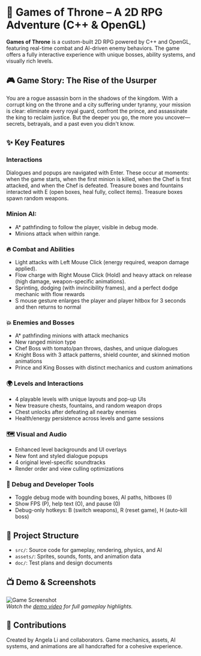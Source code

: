 # 🏰 Games of Throne – A 2D RPG Adventure (C++ & OpenGL)

**Games of Throne** is a custom-built 2D RPG powered by C++ and OpenGL, featuring real-time combat and AI-driven enemy behaviors. The game offers a fully interactive experience with unique bosses, ability systems, and visually rich levels.

## 🎮 Game Story: The Rise of the Usurper
 
You are a rogue assassin born in the shadows of the kingdom. With a corrupt king on the throne and a city suffering under tyranny, your mission is clear: eliminate every royal guard, confront the prince, and assassinate the king to reclaim justice. But the deeper you go, the more you uncover—secrets, betrayals, and a past even you didn't know.

## ✨ Key Features

### Interactions

Dialogues and popups are navigated with Enter. These occur at moments: when the game starts, when the first minion is killed, when the Chef is first attacked, and when the Chef is defeated.
Treasure boxes and fountains interacted with E (open boxes, heal fully, collect items).
Treasure boxes spawn random weapons.

### Minion AI:
- A\* pathfinding to follow the player, visible in debug mode.
- Minions attack when within range.

### 🔥 Combat and Abilities
- Light attacks with Left Mouse Click (energy required, weapon damage applied).
- Flow charge with Right Mouse Click (Hold) and heavy attack on release (high damage, weapon-specific animations).
- Sprinting, dodging (with invincibility frames), and a perfect dodge mechanic with flow rewards
- S mouse gesture enlarges the player and player hitbox for 3 seconds and then returns to normal

### 💥 Enemies and Bosses
- A* pathfinding minions with attack mechanics
- New ranged minion type
- Chef Boss with tomato/pan throws, dashes, and unique dialogues
- Knight Boss with 3 attack patterns, shield counter, and skinned motion animations
- Prince and King Bosses with distinct mechanics and custom animations

### 🌍 Levels and Interactions
- 4 playable levels with unique layouts and pop-up UIs
- New treasure chests, fountains, and random weapon drops
- Chest unlocks after defeating all nearby enemies
- Health/energy persistence across levels and game sessions

### 🗺️ Visual and Audio
- Enhanced level backgrounds and UI overlays
- New font and styled dialogue popups
- 4 original level-specific soundtracks
- Render order and view culling optimizations

### 🧪 Debug and Developer Tools
- Toggle debug mode with bounding boxes, AI paths, hitboxes (I)
- Show FPS (P), help text (O), and pause (0)
- Debug-only hotkeys: B (switch weapons), R (reset game), H (auto-kill boss)


## 📁 Project Structure

- `src/`: Source code for gameplay, rendering, physics, and AI
- `assets/`: Sprites, sounds, fonts, and animation data
- `doc/`: Test plans and design documents


## 📺 Demo & Screenshots

![Game Screenshot](path-to-screenshot.png)  
_Watch the [demo video](https://youtu.be/4JgAWVdJBeU?si=wZQf9B-B436YYSB3) for full gameplay highlights._


## 🤝 Contributions

Created by Angela Li and collaborators.
Game mechanics, assets, AI systems, and animations are all handcrafted for a cohesive experience.
